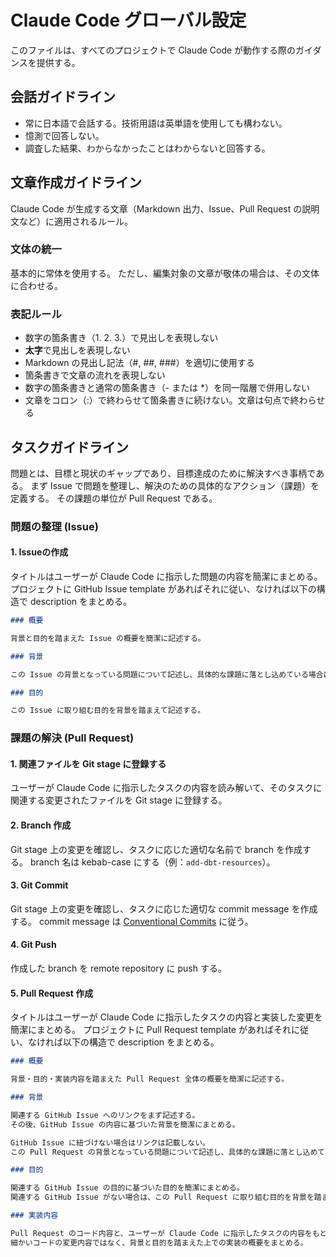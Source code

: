 # Claude Code グローバル設定

このファイルは、すべてのプロジェクトで Claude Code が動作する際のガイダンスを提供する。

## 会話ガイドライン

- 常に日本語で会話する。技術用語は英単語を使用しても構わない。
- 憶測で回答しない。
- 調査した結果、わからなかったことはわからないと回答する。

## 文章作成ガイドライン

Claude Code が生成する文章（Markdown 出力、Issue、Pull Request の説明文など）に適用されるルール。

### 文体の統一

基本的に常体を使用する。
ただし、編集対象の文章が敬体の場合は、その文体に合わせる。

### 表記ルール

- 数字の箇条書き（1. 2. 3.）で見出しを表現しない
- **太字**で見出しを表現しない
- Markdown の見出し記法（#, ##, ###）を適切に使用する
- 箇条書きで文章の流れを表現しない
- 数字の箇条書きと通常の箇条書き（- または *）を同一階層で併用しない
- 文章をコロン（:）で終わらせて箇条書きに続けない。文章は句点で終わらせる

## タスクガイドライン

問題とは、目標と現状のギャップであり、目標達成のために解決すべき事柄である。
まず Issue で問題を整理し、解決のための具体的なアクション（課題）を定義する。
その課題の単位が Pull Request である。

### 問題の整理 (Issue)

#### 1. Issueの作成

タイトルはユーザーが Claude Code に指示した問題の内容を簡潔にまとめる。
プロジェクトに GitHub Issue template があればそれに従い、なければ以下の構造で description をまとめる。

```markdown
### 概要

背景と目的を踏まえた Issue の概要を簡潔に記述する。

### 背景

この Issue の背景となっている問題について記述し、具体的な課題に落とし込めている場合はその課題も記述する。

### 目的

この Issue に取り組む目的を背景を踏まえて記述する。
```

### 課題の解決 (Pull Request)

#### 1. 関連ファイルを Git stage に登録する

ユーザーが Claude Code に指示したタスクの内容を読み解いて、そのタスクに関連する変更されたファイルを Git stage に登録する。

#### 2. Branch 作成

Git stage 上の変更を確認し、タスクに応じた適切な名前で branch を作成する。
branch 名は kebab-case にする（例：`add-dbt-resources`）。

#### 3. Git Commit

Git stage 上の変更を確認し、タスクに応じた適切な commit message を作成する。
commit message は [Conventional Commits](https://www.conventionalcommits.org/en/v1.0.0/) に従う。

#### 4. Git Push

作成した branch を remote repository に push する。

#### 5. Pull Request 作成

タイトルはユーザーが Claude Code に指示したタスクの内容と実装した変更を簡潔にまとめる。
プロジェクトに Pull Request template があればそれに従い、なければ以下の構造で description をまとめる。

```markdown
### 概要

背景・目的・実装内容を踏まえた Pull Request 全体の概要を簡潔に記述する。

### 背景

関連する GitHub Issue へのリンクをまず記述する。
その後、GitHub Issue の内容に基づいた背景を簡潔にまとめる。

GitHub Issue に紐づけない場合はリンクは記載しない。
この Pull Request の背景となっている問題について記述し、具体的な課題に落とし込めている場合はその課題も記述する。

### 目的

関連する GitHub Issue の目的に基づいた目的を簡潔にまとめる。
関連する GitHub Issue がない場合は、この Pull Request に取り組む目的を背景を踏まえて記述する。

### 実装内容

Pull Request のコード内容と、ユーザーが Claude Code に指示したタスクの内容をもとに、実装内容をまとめる。
細かいコードの変更内容ではなく、背景と目的を踏まえた上での実装の概要をまとめる。
```
